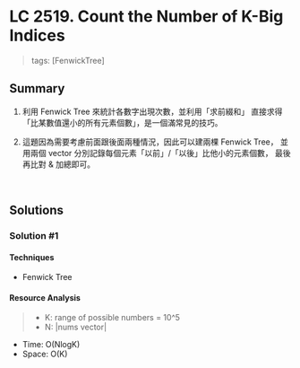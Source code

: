 # LC 2519. Count the Number of K-Big Indices
> tags: [FenwickTree]

## Summary
1.  利用 Fenwick Tree 來統計各數字出現次數，並利用「求前綴和」
    直接求得「比某數值還小的所有元素個數」，是一個滿常見的技巧。

2.  這題因為需要考慮前面跟後面兩種情況，因此可以建兩棵 Fenwick Tree，
    並用兩個 vector 分別記錄每個元素「以前」/「以後」比他小的元素個數，
    最後再比對 & 加總即可。
<br>

## Solutions
### Solution #1
#### Techniques
- Fenwick Tree

#### Resource Analysis
> - K: range of possible numbers = 10^5
> - N: |nums vector|
- Time: O(NlogK)
- Space: O(K)
